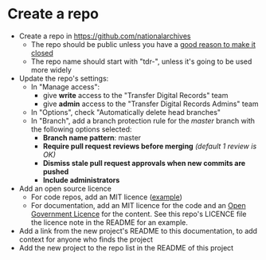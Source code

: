 # Create a repo

* Create a repo in <https://github.com/nationalarchives>
  * The repo should be public unless you have a [good reason to make it
    closed][open-code]
  * The repo name should start with "tdr-", unless it's going to be used more
    widely
* Update the repo's settings:
  * In "Manage access":
    * give **write** access to the "Transfer Digital Records" team
    * give **admin** access to the "Transfer Digital Records Admins" team
  * In "Options", check "Automatically delete head branches"
  * In "Branch", add a branch protection rule for the *master* branch with the following options selected:
    * **Branch name pattern**: master
    * **Require pull request reviews before merging** *(default 1 review is OK)*
    * **Dismiss stale pull request approvals when new commits are pushed**
    * **Include administrators**
* Add an open source licence
  * For code repos, add an MIT licence ([example][mvc-licence])
  * For documentation, add an MIT licence for the code and an [Open Government
    Licence][ogl] for the content. See this repo's LICENCE file the licence note
    in the README for an example.
* Add a link from the new project's README to this documentation, to add context
  for anyone who finds the project
* Add the new project to the repo list in the README of this project

[open-code]: https://www.gov.uk/government/publications/open-source-guidance/when-code-should-be-open-or-closed
[mvc-licence]: https://github.com/nationalarchives/tdr-prototype-mvc/blob/master/LICENCE
[ogl]: http://www.nationalarchives.gov.uk/doc/open-government-licence/version/3/
